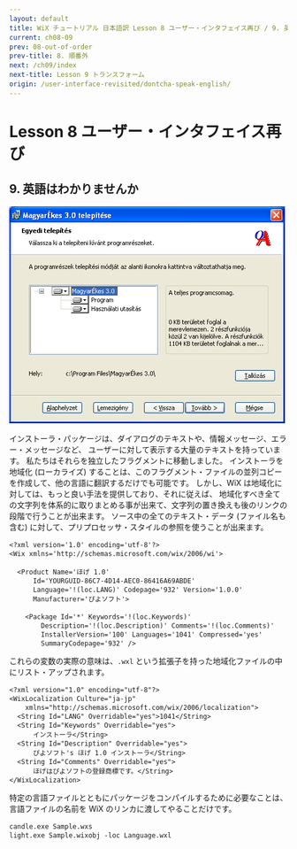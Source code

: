 ```yaml
---
layout: default
title: WiX チュートリアル 日本語訳 Lesson 8 ユーザー・インタフェイス再び / 9. 英語はわかりませんか
current: ch08-09
prev: 08-out-of-order
prev-title: 8. 順番外
next: /ch09/index
next-title: Lesson 9 トランスフォーム
origin: /user-interface-revisited/dontcha-speak-english/
---
```

# Lesson 8 ユーザー・インタフェイス再び

## 9. 英語はわかりませんか

![Localized](/images/localized.png)

インストーラ・パッケージは、ダイアログのテキストや、情報メッセージ、エラー・メッセージなど、
ユーザーに対して表示する大量のテキストを持っています。
私たちはそれらを独立したフラグメントに移動しました。
インストーラを地域化 (ローカライズ) することは、このフラグメント・ファイルの並列コピーを作成して、他の言語に翻訳するだけでも可能です。
しかし、WiX は地域化に対しては、もっと良い手法を提供しており、それに従えば、
地域化すべき全ての文字列を体系的に取りまとめる事が出来て、文字列の置き換えも後のリンクの段階で行うことが出来ます。
ソース中の全てのテキスト・データ (ファイル名も含む) に対して、プリプロセッサ・スタイルの参照を使うことが出来ます。

    <?xml version='1.0' encoding='utf-8'?>
    <Wix xmlns='http://schemas.microsoft.com/wix/2006/wi'>
    
      <Product Name='ほげ 1.0' 
          Id='YOURGUID-86C7-4D14-AEC0-86416A69ABDE'
          Language='!(loc.LANG)' Codepage='932' Version='1.0.0'
          Manufacturer='ぴよソフト'>
    
        <Package Id='*' Keywords='!(loc.Keywords)'
            Description='!(loc.Description)' Comments='!(loc.Comments)'
            InstallerVersion='100' Languages='1041' Compressed='yes'
            SummaryCodepage='932' />

これらの変数の実際の意味は、`.wxl` という拡張子を持った地域化ファイルの中にリスト・アップされます。

    <?xml version="1.0" encoding="utf-8"?>
    <WixLocalization Culture="ja-jp"
        xmlns="http://schemas.microsoft.com/wix/2006/localization">
      <String Id="LANG" Overridable="yes">1041</String>
      <String Id="Keywords" Overridable="yes">
          インストーラ</String>
      <String Id="Description" Overridable="yes">
          ぴよソフト's ほげ 1.0 インストーラ</String>
      <String Id="Comments" Overridable="yes">
          ほげはぴよソフトの登録商標です。</String>
    </WixLocalization>

特定の言語ファイルとともにパッケージをコンパイルするために必要なことは、言語ファイルの名前を WiX のリンカに渡してやることだけです。

    candle.exe Sample.wxs
    light.exe Sample.wixobj -loc Language.wxl
